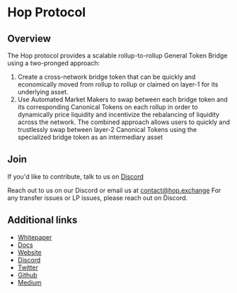 # Hop Protocol

## Overview

The Hop protocol provides a scalable rollup-to-rollup General Token Bridge
using a two-pronged approach:
1. Create a cross-network bridge token that can be quickly and economically
moved from rollup to rollup or claimed on layer-1 for its underlying asset.
2. Use Automated Market Makers to swap between each bridge token and
its corresponding Canonical Tokens on each rollup in order to dynamically price liquidity and incentivize the rebalancing of liquidity across the
network.
The combined approach allows users to quickly and trustlessly swap between
layer-2 Canonical Tokens using the specialized bridge token as an intermediary
asset

## Join 

If you'd like to contribute, talk to us on [Discord](https://discord.gg/PwCF88emV4)

Reach out to us on our Discord or email us at contact@hop.exchange
For any transfer issues or LP issues, please reach out on Discord.

## Additional links
- [Whitepaper](https://hop.exchange/whitepaper.pdf)
- [Docs](https://docs.hop.exchange/)
- [Website](https://hop.exchange/)
- [Discord](https://discord.gg/PwCF88emV4)
- [Twitter](https://twitter.com/HopProtocol)
- [Github](https://github.com/hop-protocol)
- [Medium](https://medium.com/hop-protocol)
